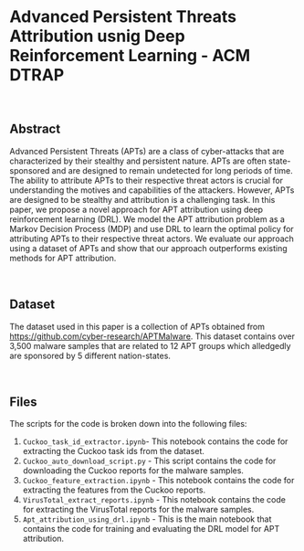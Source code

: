 # Advanced Persistent Threats Attribution usnig Deep Reinforcement Learning - ACM DTRAP

<br/>

## Abstract

Advanced Persistent Threats (APTs) are a class of cyber-attacks that are characterized by their stealthy and persistent nature. APTs are often state-sponsored and are designed to remain undetected for long periods of time. The ability to attribute APTs to their respective threat actors is crucial for understanding the motives and capabilities of the attackers. However, APTs are designed to be stealthy and attribution is a challenging task. In this paper, we propose a novel approach for APT attribution using deep reinforcement learning (DRL). We model the APT attribution problem as a Markov Decision Process (MDP) and use DRL to learn the optimal policy for attributing APTs to their respective threat actors. We evaluate our approach using a dataset of APTs and show that our approach outperforms existing methods for APT attribution.

<br/>


##  Dataset

The dataset used in this paper is a collection of APTs obtained from https://github.com/cyber-research/APTMalware. This dataset contains over 3,500 malware samples that are related to 12 APT groups which alledgedly are sponsored by 5 different nation-states. 

<br/>


## Files

The scripts for the code is broken down into the following files:

1. `Cuckoo_task_id_extractor.ipynb`- This notebook contains the code for extracting the Cuckoo task ids from the dataset.
2. `Cuckoo_auto_download_script.py` - This script contains the code for downloading the Cuckoo reports for the malware samples.
3. `Cuckoo_feature_extraction.ipynb` - This notebook contains the code for extracting the features from the Cuckoo reports.
4. `VirusTotal_extract_reports.ipynb` - This notebook contains the code for extracting the VirusTotal reports for the malware samples.
5. `Apt_attribution_using_drl.ipynb` - This is the main notebook that contains the code for training and evaluating the DRL model for APT attribution.
